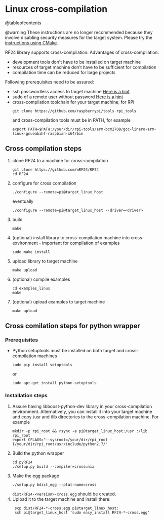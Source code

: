 # Linux cross-compilation

@tableofcontents

<!-- markdownlint-disable MD031 -->
@warning These instructions are no longer recommended because they involve disabling security measures
for the target system. Please try the [instructions using CMake](using_cmake.md).

RF24 library supports cross-compilation. Advantages of cross-compilation:

- development tools don't have to be installed on target machine
- resources of target machine don't have to be sufficient for compilation
- compilation time can be reduced for large projects

Following prerequisites need to be assured:

- ssh passwordless access to target machine [Here is a hint](https://linuxconfig.org/passwordless-ssh)
- sudo of a remote user without password [Here is a hint](http://askubuntu.com/questions/334318/sudoers-file-enable-nopasswd-for-user-all-commands)
- cross-compilation toolchain for your target machine; for RPi
  ```shell
  git clone https://github.com/raspberrypi/tools rpi_tools
  ```
  and cross-compilation tools must be in PATH, for example
  ```shell
  export PATH=$PATH:/your/dir/rpi-tools/arm-bcm2708/gcc-linaro-arm-linux-gnueabihf-raspbian-x64/bin
  ```

## Cross compilation steps

1. clone RF24 to a machine for cross-compilation
   ```shell
   git clone https://github.com/nRF24/RF24
   cd RF24
   ```
2. configure for cross compilation
   ```shell
   ./configure --remote=pi@target_linux_host
   ```
   eventually
   ```shell
   ./configure --remote=pi@target_linux_host --driver=<driver>
   ```
3. build
   ```shell
   make
   ```
4. (optional) install library to cross-compilation machine into cross-exvironment - important for compilation of examples
   ```shell
   sudo make install
   ```
5. upload library to target machine
   ```shell
   make upload
   ```
6. (optional) compile examples
   ```shell
   cd examples_linux
   make
   ```
7. (optional) upload examples to target machine
   ```shell
   make upload
   ```

## Cross comilation steps for python wrapper

### Prerequisites

- Python setuptools must be installed on both target and cross-compilation machines
  ```shell
  sudo pip install setuptools
  ```
  or
  ```shell
  sudo apt-get install python-setuptools
  ```

### Installation steps

1. Assure having libboost-python-dev library in your cross-compilation environment. Alternatively, you can install it into your target machine and copy /usr and /lib directories to the cross-compilation machine.
   For example
   ```shell
   mkdir -p rpi_root && rsync -a pi@target_linux_host:/usr :/lib rpi_root
   export CFLAGS="--sysroot=/your/dir/rpi_root -I/your/dir/rpi_root/usr/include/python2.7/"
   ```
2. Build the python wrapper
   ```shell
   cd pyRF24
   ./setup.py build --compiler=crossunix
   ```
3. Make the egg package
   ```shell
   ./setup.py bdist_egg --plat-name=cross
   ```
   `dist/RF24-<version>-cross.egg` should be created.
4. Upload it to the target machine and install there:
   ```shell
    scp dist/RF24-*-cross.egg pi@target_linux_host:
    ssh pi@target_linux_host 'sudo easy_install RF24-*-cross.egg'
   ```
